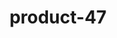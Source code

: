 ---
title: "product-47"
description: Lorem ipsum dolor sit amet, consectetur adipiscing elit, sed do eiusmod tempor incididunt ut labore et dolore magna aliqua. Ut enim ad minim veniam, quis nostrud exercitation ullamco laboris nisi ut aliquip ex ea commodo consequat. Duis aute irure dolor in reprehenderit in voluptate velit esse cillum dolore eu fugiat nulla pariatur. Excepteur sint occaecat cupidatat non proident, sunt in culpa qui officia deserunt mollit anim id est laborum.
img: src/assets/images/products/salloura-oglu/product-47.webp
family: [salloura-oglu-products]
price: 71.99
priceDiscount: 0
weight: 1.00046999999999
rating: 100
id: jre6JsReKc19
---
